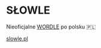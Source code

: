 # SŁOWLE

Nieoficjalne [WORDLE](https://nytimes.com/games/wordle) po polsku 🇵🇱

[slowle.pl](https://slowle.pl)
